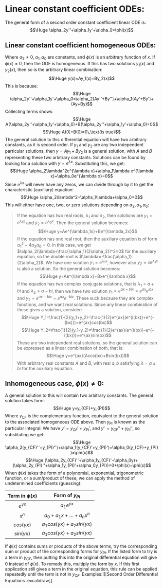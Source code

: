 
# Linear constant coefficient ODEs:

The general form of a second order constant coefficient linear ODE is:$$\Huge \alpha_2y''+\alpha_1y'+\alpha_0=\phi(x)$$
## Linear constant coefficient homogeneous ODEs:

Where $\alpha_2\neq0$, $\alpha_1,\alpha_0$ are constants, and $\phi(x)$ is an arbitrary function of $x$. If $\phi(x)=0$, then the ODE is homogeneous. If this has two solutions $y_1(x)$ and $y_2(x)$, then so is the arbitrary linear combination:$$\Huge y(x)=Ay_1(x)+By_2(x)$$
This is because:$$\Huge \alpha_2y''+\alpha_1y'+\alpha_0=\alpha_2(Ay''+By'')+\alpha_1(Ay'+By')+(Ay+By)$$
Collecting terms shows:$$\Huge A(\alpha_2y''+\alpha_1y'+\alpha_0)+B(\alpha_2y''+\alpha_1y'+\alpha_0)=0$$$$\Huge A(0)+B(0)=0\,\text{is true}$$
The general solution to this differential equation will have two arbitrary constants, as it is second order. If $y_1$ and $y_2$ are any two independent particular solutions, then $y=Ay_1+By_2$ is a general solution, with $A$ and $B$ representing these two arbitrary constants. Solutions can be found by looking for a solution with $y=e^{\lambda x}$. Substituting this, we get:$$\Huge \alpha_2\lambda^2e^{\lambda x}+\alpha_1\lambda e^{\lambda x}+\alpha_0e^{\lambda x}=0$$
Since $e^{\lambda x}$ will never have any zeros, we can divide through by it to get the characteristic (auxiliary) equation:$$\Huge \alpha_2\lambda^2+\alpha_1\lambda+\alpha_0=0$$
This will either have one, two, or zero solutions depending on $\alpha_2,\alpha_1,\alpha_0$:
> If the equation has two real roots, $\lambda_1$ and $\lambda_2$, then solutions are $y_1=e^{\lambda_1x}$ and $y_2=e^{\lambda_2x}$. Then the general solution becomes:$$\Huge y=Ae^{\lambda_1x}+Be^{\lambda_2x}$$
> If the equation has one real root, then the auxiliary equation is of form $\alpha_1^2-4\alpha_2\alpha_0=0$. In this case, we get $\alpha_2(\lambda+\frac{\alpha_1}{2\alpha_2})^2=0$ for the auxiliary equation, so the double root is $\lambda=-\frac{\alpha_1}{2\alpha_2}$. We have one solution $y_1=e^{\lambda_1x}$, however also $y_2=xe^{\lambda_1x}$ is also a solution. So the general solution becomes:$$\Huge y=Ae^{\lambda x}+Bxe^{\lambda x}$$
> If the equation has two complex conjugate solutions, that is $\lambda_1=a+bi$ and $\lambda_2=a-bi$, then we have two solution $y_1=e^{ax+bix}=e^{ax}e^{ibx}$ and $y_2=e^{ax-bix}=e^{ax}e^{-bix}$. These suck because they are complex functions, and we want real solutions. Since any linear combination of these gives a solution, consider:$$\Huge Y_1=\frac{1}{2}(y_1+y_2)=\frac{1}{2}e^{ax}(e^{i(bx)}+e^{-i(bx)})=e^{ax}cos(bx)$$$$\Huge Y_2=\frac{1}{2}(y_1-y_2)=\frac{1}{2}e^{ax}(e^{i(bx)}-e^{-i(bx)})=e^{ax}sin(bx)$$These are two independent real solutions, so the general solution can be expressed as a linear combination of both, that is:$$\Huge y=e^{ax}(Acos(bx)+Bsin(bx))$$With arbitrary real constants $A$ and $B$, with real $a,b$ satisfying $\lambda=a\pm bi$ for the auxiliary equation.

## Inhomogeneous case, $\phi(x)\neq 0$:

A general solution to this will contain two arbitrary constants. The general solution takes form:$$\Huge y=y_{CF}+y_{PI}$$
Where $y_{CF}$ is the complementary function, equivalent to the general solution to the associated homogeneous ODE above. Then $y_{PI}$ is known as the particular integral. We have $y'=y_{CF}'+y_{PI}'$, and $y''=y_{CF}''+y_{PI}''$, so substituting we get:$$\Huge \alpha_2(y_{CF}''+y_{PI}'')+\alpha_1(y_{CF}'+y_{PI}')+\alpha_0(y_{CF}+y_{PI})=\phi(x)$$$$\Huge (\alpha_2y_{CF}''+\alpha_1y_{CF}'+\alpha_0y)+(\alpha_2y_{PI}''+\alpha_1y_{PI}'+\alpha_0y_{PI})=0+\phi(x)=\phi(x)$$When $\phi(x)$ takes the form of a polynomial, exponential, trigonometric function, or a sum/product of these, we can apply the method of undetermined coefficients (guessing):

| Term in $\phi(x)$ |          Form of $y_{PI}$           |
|:-----------------:|:-----------------------------------:|
|  $e^{\gamma x}$   |          $a_1e^{\gamma x}$          |
|       $x^n$       |       $a_0+a_1x+\dots+a_nx^n$       |
|  $cos(\gamma x)$  | $a_1cos(\gamma x)+a_2sin(\gamma x)$ |
|  $sin(\gamma x)$  | $a_1cos(\gamma x)+a_2sin(\gamma x)$ |

If $\phi(x)$ contains sums or products of the above terms, try the corresponding sum or product of the corresponding forms for $y_{PI}$. If the listed form to try is a term in $y_{CF}$, then putting this into the original differential equation will give $0$ instead of $\phi(x)$. To remedy this, multiply the form by $x$. If this first application still gives a term in the original equation, this rule can be applied repeatedly until the term is not in $y_{CF}$. Examples:![[Second Order Differential Equations .excalidraw]]
